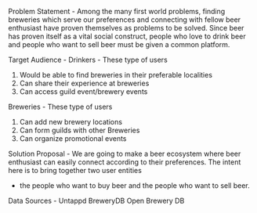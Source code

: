 Problem Statement - 
Among the many first world problems, finding breweries which serve our preferences and
connecting with fellow beer enthusiast have proven themselves as problems to be 
solved. Since beer has proven itself as a vital social construct, people who love
to drink beer and people who want to sell beer must be given a common platform. 


Target Audience - 
Drinkers - These type of users 
1. Would be able to find breweries in their preferable localities
2. Can share their experience at breweries
3. Can access guild event/brewery events

Breweries - These type of users
1. Can add new brewery locations
2. Can form guilds with other Breweries
3. Can organize promotional events


Solution Proposal - 
We are going to make a beer ecosystem where beer enthusiast can easily connect
according to their preferences. The intent here is to bring together two user entities
- the people who want to buy beer and the people who want to sell beer.


Data Sources - 
Untappd
BreweryDB
Open Brewery DB
